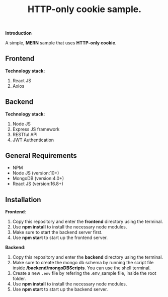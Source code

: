 <div align="center">
    <h1 align="center"><b>HTTP-only cookie sample.</b></h1>
    <br/>
</div>
 
**Introduction**

A simple, **MERN** sample that uses **HTTP-only cookie**.

## Frontend

**Technology stack:**

1. React JS
2. Axios

## Backend

**Technology stack:**

1. Node JS
2. Express JS framework
3. RESTful API
4. JWT Authentication

## General Requirements

-   NPM
-   Node JS (version:10+)
-   MongoDB (version:4.0+)
-   React JS (version:16.8+)

## Installation

**Frontend**:

1. Copy this repository and enter the **frontend** directory using the terminal.
2. Use **npm install** to install the necessary node modules.
3. Make sure to start the backend server first.
4. Use **npm start** to start up the frontend server.

**Backend**:

1. Copy this repository and enter the **backend** directory using the terminal.
2. Make sure to create the mongo db schema by running the script file inside **/backend/mongoDBScripts**.
   You can use the shell terminal.
3. Create a new `.env` file by refering the .env_sample file, inside the root folder.
4. Use **npm install** to install the necessary node modules.
5. Use **npm start** to start up the backend server.
